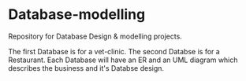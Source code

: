 # Database-modelling
Repository for Database Design &amp; modelling projects.

The first Database is for a vet-clinic.
The second Databse is for a Restaurant. 
Each Database will have an ER and an UML diagram which describes the business and it's Databse design.
